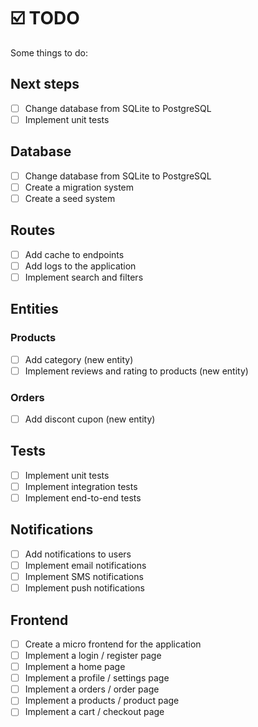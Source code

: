 # ☑️ TODO

Some things to do:

## Next steps
- [ ] Change database from SQLite to PostgreSQL
- [ ] Implement unit tests

## Database
- [ ] Change database from SQLite to PostgreSQL
- [ ] Create a migration system
- [ ] Create a seed system

## Routes
- [ ] Add cache to endpoints
- [ ] Add logs to the application
- [ ] Implement search and filters

## Entities

### Products
- [ ] Add category  (new entity)
- [ ] Implement reviews and rating to products (new entity)

### Orders
- [ ] Add discont cupon (new entity)

## Tests
- [ ] Implement unit tests
- [ ] Implement integration tests
- [ ] Implement end-to-end tests

## Notifications
- [ ] Add notifications to users
- [ ] Implement email notifications
- [ ] Implement SMS notifications
- [ ] Implement push notifications

## Frontend
- [ ] Create a micro frontend for the application
- [ ] Implement a login / register page
- [ ] Implement a home page
- [ ] Implement a profile / settings page
- [ ] Implement a orders / order page
- [ ] Implement a products / product page
- [ ] Implement a cart / checkout page